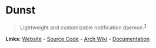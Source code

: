 # Dunst

> Lightweight and customizable notification daemon.<sup>[1][desc]</sup>

**Links:** [Website] - [Source Code] - [Arch Wiki] - [Documentation]

[website]: https://dunst-project.org/
[desc]: https://github.com/dunst-project/dunst
[source code]: https://github.com/dunst-project/dunst
[documentation]: https://dunst-project.org/documentation/
[arch wiki]: https://wiki.archlinux.org/title/Dunst
